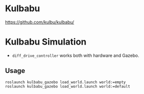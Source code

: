 # Kulbabu

https://github.com/kulbu/kulbabu/

# Kulbabu Simulation

* `diff_drive_controller` works both with hardware and Gazebo.

## Usage

```
roslaunch kulbabu_gazebo load_world.launch world:=empty
roslaunch kulbabu_gazebo load_world.launch world:=default
```

